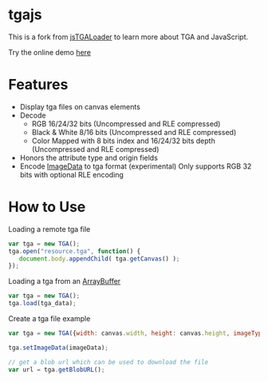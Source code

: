 tgajs
=====
This is a fork from [jsTGALoader](https://github.com/vthibault/jsTGALoader)
to learn more about TGA and JavaScript.

Try the online demo [here](http://schmittl.github.io/tgajs/)

Features
========

* Display tga files on canvas elements
* Decode
    * RGB 16/24/32 bits (Uncompressed and RLE compressed)
    * Black & White 8/16 bits (Uncompressed and RLE compressed)
    * Color Mapped with 8 bits index and 16/24/32 bits depth (Uncompressed and RLE compressed)
* Honors the attribute type and origin fields
* Encode [ImageData](https://developer.mozilla.org/en/docs/Web/API/ImageData) to tga format (experimental)
Only supports RGB 32 bits with optional RLE encoding

How to Use
==========

Loading a remote tga file
```js
var tga = new TGA();
tga.open("resource.tga", function() {
   document.body.appendChild( tga.getCanvas() );
});
```

Loading a tga from an [ArrayBuffer](https://developer.mozilla.org/en/docs/Web/JavaScript/Reference/Global_Objects/ArrayBuffer)
```js
var tga = new TGA();
tga.load(tga_data);
```

Create a tga file example
```js
var tga = new TGA({width: canvas.width, height: canvas.height, imageType: TGA.Type.RLE_RGB});

tga.setImageData(imageData);

// get a blob url which can be used to download the file
var url = tga.getBlobURL();
```
